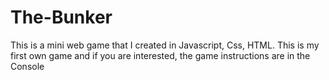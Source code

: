 # The-Bunker
This is a mini web game that I created in Javascript, Css, HTML. This is my first own game and if you are interested, the game instructions are in the Console
